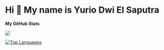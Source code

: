 Hi 👋 My name is Yurio Dwi El Saputra 
===============================

<b>My GitHub Stats</b>

<a href="http://www.github.com/yuriodwi"><img src="https://github-readme-streak-stats.herokuapp.com/?user=yuriodwi&stroke=ffffff&background=1c1917&ring=0891b2&fire=0891b2&currStreakNum=ffffff&currStreakLabel=0891b2&sideNums=ffffff&sideLabels=ffffff&dates=ffffff&hide_border=true" /></a>

<a href="https://github.com/yuriodwi" align="left"><img src="https://github-readme-stats.vercel.app/api/top-langs/?username=yuriodwi&langs_count=10&title_color=0891b2&text_color=ffffff&icon_color=0891b2&bg_color=1c1917&hide_border=true&locale=en&custom_title=Top%20%Languages" alt="Top Languages" /></a>
